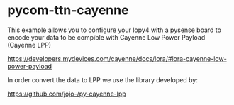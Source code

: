 # pycom-ttn-cayenne
This example allows you to configure your lopy4 with a pysense board to encode your data to be compible with Cayenne Low Power Payload (Cayenne LPP)

https://developers.mydevices.com/cayenne/docs/lora/#lora-cayenne-low-power-payload

In order convert the data to LPP we use the library developed by: 

https://github.com/jojo-/py-cayenne-lpp

